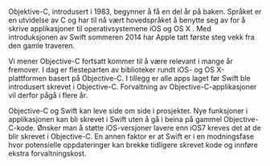 Objektive-C, introdusert i 1983, begynner å få en del år på baken. Språket er en utvidelse av C og har til nå vært hovedspråket å benytte seg av for å skrive applikasjoner til operativsystemene iOS og OS X . Med introduksjonen av Swift sommeren 2014 har Apple tatt første steg vekk fra den gamle traveren.

Vi mener Objective-C fortsatt kommer til å være relevant i mange år fremover. I dag er flesteparten av biblioteker rundt iOS- og OS X-plattformen basert på Objective-C. I tillegg er alle apps laget før Swift ble introdusert skrevet i Objective-C. Forvaltning av Objective-C-applikasjoner vil derfor pågå i flere år.

Objective-C og Swift kan leve side om side i prosjekter. Nye funksjoner i applikasjonen kan bli skrevet i Swift uten å gå i beina på gammel Objective-C-kode. Ønsker man å støtte iOS-versjoner lavere enn iOS7 kreves det at de blir skrevet i Objective-C. En annen faktor er at Swift er i en modningsfase hvor potensielle oppdateringer kan brekke tidligere skrevet kode og innføre ekstra forvaltningskost.